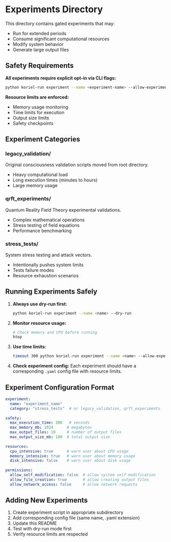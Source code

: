 # Experiments Directory

This directory contains gated experiments that may:
- Run for extended periods
- Consume significant computational resources
- Modify system behavior
- Generate large output files

## Safety Requirements

**All experiments require explicit opt-in via CLI flags:**
```bash
python koriel-run experiment --name <experiment-name> --allow-experiments
```

**Resource limits are enforced:**
- Memory usage monitoring
- Time limits for execution
- Output size limits
- Safety checkpoints

## Experiment Categories

### legacy_validation/
Original consciousness validation scripts moved from root directory.
- Heavy computational load
- Long execution times (minutes to hours)
- Large memory usage

### qrft_experiments/
Quantum Reality Field Theory experimental validations.
- Complex mathematical operations  
- Stress testing of field equations
- Performance benchmarking

### stress_tests/
System stress testing and attack vectors.
- Intentionally pushes system limits
- Tests failure modes
- Resource exhaustion scenarios

## Running Experiments Safely

1. **Always use dry-run first:**
   ```bash
   python koriel-run experiment --name <name> --dry-run
   ```

2. **Monitor resource usage:**
   ```bash
   # Check memory and CPU before running
   htop
   ```

3. **Use time limits:**
   ```bash
   timeout 300 python koriel-run experiment --name <name> --allow-experiments
   ```

4. **Check experiment config:**
   Each experiment should have a corresponding `.yaml` config file with resource limits.

## Experiment Configuration Format

```yaml
experiment:
  name: "experiment_name"
  category: "stress_tests"  # or legacy_validation, qrft_experiments
  
safety:
  max_execution_time: 300   # seconds
  max_memory_mb: 1024      # megabytes  
  max_output_files: 10     # number of output files
  max_output_size_mb: 100  # total output size
  
resources:
  cpu_intensive: true      # warn user about CPU usage
  memory_intensive: true   # warn user about memory usage
  disk_intensive: false    # warn user about disk usage
  
permissions:
  allow_self_modification: false  # allow system self-modification
  allow_file_creation: true       # allow creating output files
  allow_network_access: false     # allow network requests
```

## Adding New Experiments

1. Create experiment script in appropriate subdirectory
2. Add corresponding config file (same name, .yaml extension)
3. Update this README
4. Test with dry-run mode first
5. Verify resource limits are respected


